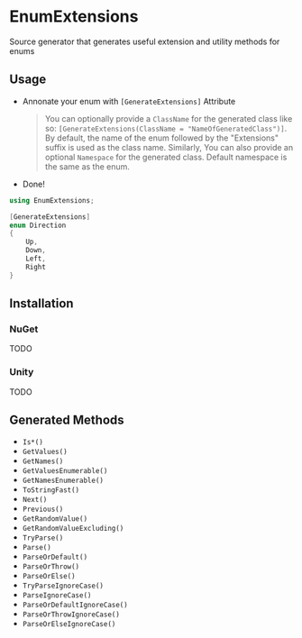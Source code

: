 # EnumExtensions

Source generator that generates useful extension and utility methods for enums

## Usage

- Annonate your enum with `[GenerateExtensions]` Attribute
    > You can optionally provide a `ClassName` for the generated class like so: `[GenerateExtensions(ClassName = "NameOfGeneratedClass")]`. By default, the name of the enum followed by the "Extensions" suffix is used as the class name.
    > Similarly, You can also provide an optional `Namespace` for the generated class. Default namespace is the same as the enum.
- Done!

```csharp
using EnumExtensions;

[GenerateExtensions]
enum Direction
{
    Up,
    Down,
    Left,
    Right
}
```

## Installation

### NuGet

TODO

### Unity

TODO

## Generated Methods

- `Is*()`
- `GetValues()`
- `GetNames()`
- `GetValuesEnumerable()`
- `GetNamesEnumerable()`
- `ToStringFast()`
- `Next()`
- `Previous()`
- `GetRandomValue()`
- `GetRandomValueExcluding()`
- `TryParse()`
- `Parse()`
- `ParseOrDefault()`
- `ParseOrThrow()`
- `ParseOrElse()`
- `TryParseIgnoreCase()`
- `ParseIgnoreCase()`
- `ParseOrDefaultIgnoreCase()`
- `ParseOrThrowIgnoreCase()`
- `ParseOrElseIgnoreCase()`
